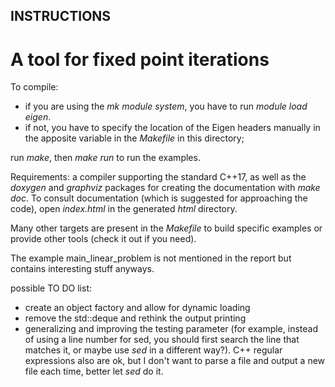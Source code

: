 ## INSTRUCTIONS ##

# A tool for fixed point iterations #

To compile: 
- if you are using the *mk module system*, you have to run *module load eigen*.
- if not, you have to specify the location of the Eigen headers manually in the
apposite variable in the *Makefile* in this directory;

run *make*, then *make run* to run the examples.

Requirements: a compiler supporting the standard C++17, as well as the *doxygen* and *graphviz*
packages for creating the documentation with *make doc*. 
To consult documentation (which is suggested for
approaching the code), open *index.html* in the generated *html* directory.

Many other targets are present in the *Makefile* to build specific examples or provide other tools (check it out if you need).

The example main_linear_problem is not mentioned in the report but contains interesting stuff anyways.

possible TO DO list:
- create an object factory and allow for dynamic loading
- remove the std::deque and rethink the output printing
- generalizing and improving the testing parameter (for example, instead of using a line number for sed,
you should first search the line that matches it, or maybe use *sed* in a different way?). C++ regular expressions
also are ok, but I don't want to parse a file and output a new file each time, better let *sed* do it.
